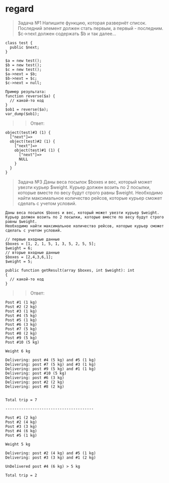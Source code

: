 # regard

> Задача №1
Напишите функцию, которая развернёт список.
Последний элемент должен стать первым, а первый - последним. 
$c→next должен содержать $b и так далее...

``` 
class test {
  public $next;
}

$a = new test();
$b = new test();
$c = new test();
$a->next = $b;
$b->next = $c;
$c->next = null;

Пример результата:
function reverse($a) {
  // какой-то код
}
$ob1 = reverse($a);
var_dump($ob1);
```
>> Ответ:
```
object(test)#3 (1) {
  ["next"]=>
  object(test)#2 (1) {
    ["next"]=>
    object(test)#1 (1) {
      ["next"]=>
      NULL
    }
  }
}
```

> Задача №3
Даны веса посылок $boxes и вес, который может увезти курьер $weight.
Курьер должен возить по 2 посылки, которые вместе по весу будут строго равны $weight.
Необходимо найти максимальное количество рейсов, которые курьер сможет сделать с учетом условий.
```
Даны веса посылок $boxes и вес, который может увезти курьер $weight.
Курьер должен возить по 2 посылки, которые вместе по весу будут строго равны $weight.
Необходимо найти максимальное количество рейсов, которые курьер сможет сделать с учетом условий.

// первые входные данные
$boxes = [1, 2, 1, 5, 1, 3, 5, 2, 5, 5];
$weight = 6;
// вторые входные данные
$boxes = [2,4,3,6,1];
$weight = 5;

public function getResult(array $boxes, int $weight): int
{
  // какой-то код
}
```
>> Ответ: 
```
Post #1 (1 kg)
Post #2 (2 kg)
Post #3 (1 kg)
Post #4 (5 kg)
Post #5 (1 kg)
Post #6 (3 kg)
Post #7 (5 kg)
Post #8 (2 kg)
Post #9 (5 kg)
Post #10 (5 kg)

Weight 6 kg

Delivering: post #4 (5 kg) and #5 (1 kg)
Delivering: post #7 (5 kg) and #3 (1 kg)
Delivering: post #9 (5 kg) and #1 (1 kg)
Delivering: post #10 (5 kg)
Delivering: post #6 (3 kg)
Delivering: post #2 (2 kg)
Delivering: post #8 (2 kg)


Total trip = 7

---------------------------------------

Post #1 (2 kg)
Post #2 (4 kg)
Post #3 (3 kg)
Post #4 (6 kg)
Post #5 (1 kg)

Weight 5 kg

Delivering: post #2 (4 kg) and #5 (1 kg)
Delivering: post #3 (3 kg) and #1 (2 kg)

UnDelivered post #4 (6 kg) > 5 kg

Total trip = 2
```

